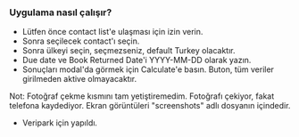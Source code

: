 ### Uygulama nasıl çalışır?

- Lütfen önce contact list'e ulaşması için izin verin.
- Sonra seçilecek contact'ı seçin.
- Sonra ülkeyi seçin, seçmezseniz, default Turkey olacaktır.
- Due date ve Book Returned Date'i YYYY-MM-DD olarak yazın.
- Sonuçları modal'da görmek için Calculate'e basın. Buton, tüm veriler girilmeden aktive olmayacaktır.

Not: Fotoğraf çekme kısmını tam yetiştiremedim. Fotoğrafı çekiyor, fakat telefona kaydediyor. Ekran görüntüleri "screenshots" adlı dosyanın içindedir.

- Veripark için yapıldı.
